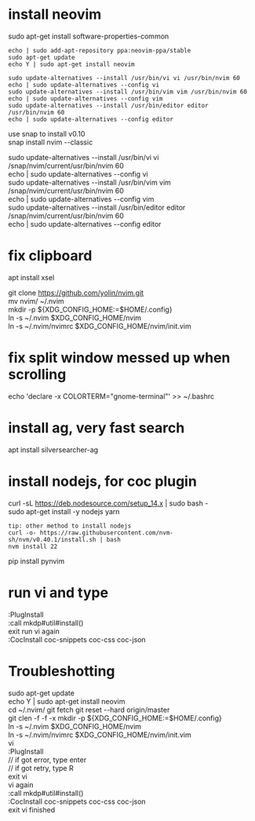 install neovim
===============
sudo apt-get install software-properties-common

``` old
echo | sudo add-apt-repository ppa:neovim-ppa/stable  
sudo apt-get update  
echo Y | sudo apt-get install neovim

sudo update-alternatives --install /usr/bin/vi vi /usr/bin/nvim 60  
echo | sudo update-alternatives --config vi  
sudo update-alternatives --install /usr/bin/vim vim /usr/bin/nvim 60  
echo | sudo update-alternatives --config vim  
sudo update-alternatives --install /usr/bin/editor editor /usr/bin/nvim 60  
echo | sudo update-alternatives --config editor  
```

use snap to install v0.10  
snap install nvim --classic

sudo update-alternatives --install /usr/bin/vi vi /snap/nvim/current/usr/bin/nvim 60  
echo | sudo update-alternatives --config vi  
sudo update-alternatives --install /usr/bin/vim vim /snap/nvim/current/usr/bin/nvim 60  
echo | sudo update-alternatives --config vim  
sudo update-alternatives --install /usr/bin/editor editor /snap/nvim/current/usr/bin/nvim 60  
echo | sudo update-alternatives --config editor  

fix clipboard
==============
apt install xsel  

git clone https://github.com/yolin/nvim.git  
mv nvim/ ~/.nvim  
mkdir -p ${XDG_CONFIG_HOME:=$HOME/.config}  
ln -s ~/.nvim $XDG_CONFIG_HOME/nvim  
ln -s ~/.nvim/nvimrc $XDG_CONFIG_HOME/nvim/init.vim  

fix split window messed up when scrolling
==========================================
echo 'declare -x COLORTERM="gnome-terminal"' >> ~/.bashrc

install ag, very fast search
============================
apt install silversearcher-ag  


install nodejs, for coc plugin
============================
curl -sL https://deb.nodesource.com/setup_14.x | sudo bash -  
sudo apt-get install -y nodejs yarn  

```
tip: other method to install nodejs  
curl -o- https://raw.githubusercontent.com/nvm-sh/nvm/v0.40.1/install.sh | bash  
nvm install 22  
```
pip install pynvim  

run vi and type
===============
:PlugInstall  
:call mkdp#util#install()  
exit run vi again  
:CocInstall coc-snippets coc-css coc-json  



Troubleshotting
===============
sudo apt-get update  
echo Y | sudo apt-get install neovim  
cd ~/.nvim/
git fetch
git reset --hard origin/master  
git clen -f -f -x
mkdir -p ${XDG_CONFIG_HOME:=$HOME/.config}  
ln -s ~/.nvim $XDG_CONFIG_HOME/nvim  
ln -s ~/.nvim/nvimrc $XDG_CONFIG_HOME/nvim/init.vim  
vi  
:PlugInstall  
// if got error, type enter  
// if got retry, type R  
exit vi  
vi again  
:call mkdp#util#install()  
:CocInstall coc-snippets coc-css coc-json  
exit vi
finished  

